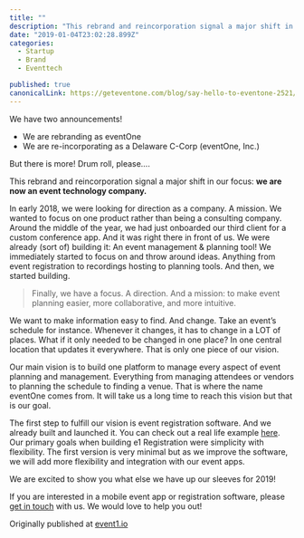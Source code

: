 ```yaml
---
title: ""
description: "This rebrand and reincorporation signal a major shift in our focus: we are now an event technology company. In early 2018, we were looking for direction as a company. A mission. We wanted to focus on…"
date: "2019-01-04T23:02:28.899Z"
categories: 
  - Startup
  - Brand
  - Eventtech

published: true
canonicalLink: https://geteventone.com/blog/say-hello-to-eventone-2521/
---
```


We have two announcements!

-   We are rebranding as eventOne
-   We are re-incorporating as a Delaware C-Corp (eventOne, Inc.)

But there is more! Drum roll, please….

This rebrand and reincorporation signal a major shift in our focus: **we are now an event technology company.**

In early 2018, we were looking for direction as a company. A mission. We wanted to focus on one product rather than being a consulting company. Around the middle of the year, we had just onboarded our third client for a custom conference app. And it was right there in front of us. We were already (sort of) building it: An event management & planning tool! We immediately started to focus on and throw around ideas. Anything from event registration to recordings hosting to planning tools. And then, we started building.

> Finally, we have a focus. A direction. And a mission: to make event planning easier, more collaborative, and more intuitive.

We want to make information easy to find. And change. Take an event’s schedule for instance. Whenever it changes, it has to change in a LOT of places. What if it only needed to be changed in one place? In one central location that updates it everywhere. That is only one piece of our vision.

Our main vision is to build one platform to manage every aspect of event planning and management. Everything from managing attendees or vendors to planning the schedule to finding a venue. That is where the name eventOne comes from. It will take us a long time to reach this vision but that is our goal.

The first step to fulfill our vision is event registration software. And we already built and launched it. You can check out a real life example [here](https://event1.io/e/michn/inch-19/). Our primary goals when building e1 Registration were simplicity with flexibility. The first version is very minimal but as we improve the software, we will add more flexibility and integration with our event apps.

We are excited to show you what else we have up our sleeves for 2019!

If you are interested in a mobile event app or registration software, please [get in touch](mailto:sales@event1.io) with us. We would love to help you out!

Originally published at [event1.io](https://event1.io/blog/say-hello-to-eventone-2521/)
